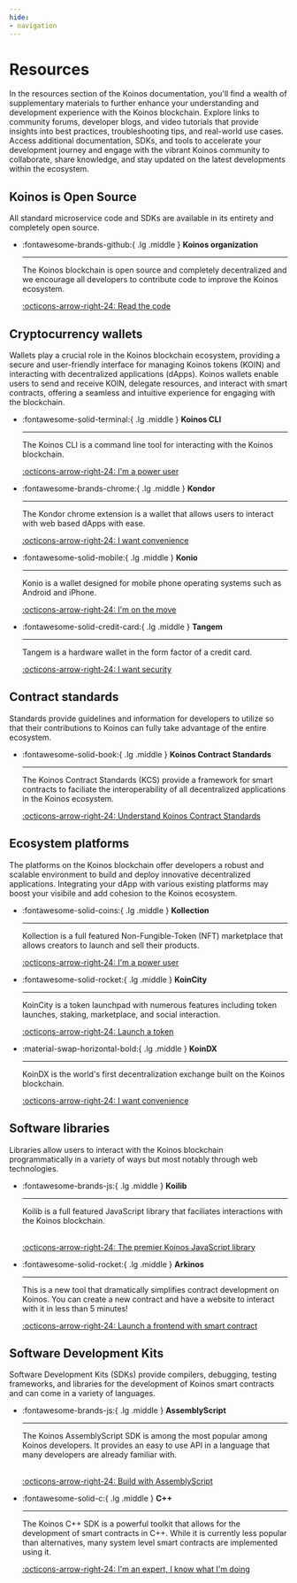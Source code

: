 ```yaml
---
hide:
- navigation
---
```


# Resources
In the resources section of the Koinos documentation, you'll find a wealth of supplementary materials to further enhance your understanding and development experience with the Koinos blockchain. Explore links to community forums, developer blogs, and video tutorials that provide insights into best practices, troubleshooting tips, and real-world use cases. Access additional documentation, SDKs, and tools to accelerate your development journey and engage with the vibrant Koinos community to collaborate, share knowledge, and stay updated on the latest developments within the ecosystem.

## Koinos is Open Source
All standard microservice code and SDKs are available in its entirety and completely open source.

<div class="grid cards" markdown>

-   :fontawesome-brands-github:{ .lg .middle } __Koinos organization__

    ---

    The Koinos blockchain is open source and completely decentralized and we encourage all developers to contribute code to improve the Koinos ecosystem.

    [:octicons-arrow-right-24: Read the code](https://github.com/koinos)
</div>

## Cryptocurrency wallets
Wallets play a crucial role in the Koinos blockchain ecosystem, providing a secure and user-friendly interface for managing Koinos tokens (KOIN) and interacting with decentralized applications (dApps). Koinos wallets enable users to send and receive KOIN, delegate resources, and interact with smart contracts, offering a seamless and intuitive experience for engaging with the blockchain.

<div class="grid cards" markdown>

-   :fontawesome-solid-terminal:{ .lg .middle } __Koinos CLI__

    ---

    The Koinos CLI is a command line tool for interacting with the Koinos blockchain.

    [:octicons-arrow-right-24: I'm a power user](https://github.com/koinos/koinos-cli)

-   :fontawesome-brands-chrome:{ .lg .middle } __Kondor__

    ---

    The Kondor chrome extension is a wallet that allows users to interact with web based dApps with ease.

    [:octicons-arrow-right-24: I want convenience](https://chromewebstore.google.com/detail/ghipkefkpgkladckmlmdnadmcchefhjl)

-   :fontawesome-solid-mobile:{ .lg .middle } __Konio__

    ---

    Konio is a wallet designed for mobile phone operating systems such as Android and iPhone.

    [:octicons-arrow-right-24: I'm on the move](https://konio.io/)

-   :fontawesome-solid-credit-card:{ .lg .middle } __Tangem__

    ---

    Tangem is a hardware wallet in the form factor of a credit card.

    [:octicons-arrow-right-24: I want security](https://tangem.com/)
</div>

## Contract standards
Standards provide guidelines and information for developers to utilize so that their contributions to Koinos can fully take advantage of the entire ecosystem.

<div class="grid cards" markdown>

-   :fontawesome-solid-book:{ .lg .middle } __Koinos Contract Standards__

    ---

    The Koinos Contract Standards (KCS) provide a framework for smart contracts to faciliate the interoperability of all decentralized applications in the Koinos ecosystem.

    [:octicons-arrow-right-24: Understand Koinos Contract Standards](https://github.com/koinos/koinos-contract-standards)
</div>

## Ecosystem platforms
The platforms on the Koinos blockchain offer developers a robust and scalable environment to build and deploy innovative decentralized applications. Integrating your dApp with various existing platforms may boost your visibile and add cohesion to the Koinos ecosystem.

<div class="grid cards" markdown>

-   :fontawesome-solid-coins:{ .lg .middle } __Kollection__

    ---

    Kollection is a full featured Non-Fungible-Token (NFT) marketplace that allows creators to launch and sell their products.

    [:octicons-arrow-right-24: I'm a power user](https://kollection.app/)

-   :fontawesome-solid-rocket:{ .lg .middle } __KoinCity__

    ---

    KoinCity is a token launchpad with numerous features including token launches, staking, marketplace, and social interaction.

    [:octicons-arrow-right-24: Launch a token](https://koincity.com/)

-   :material-swap-horizontal-bold:{ .lg .middle } __KoinDX__

    ---

    KoinDX is the world's first decentralization exchange built on the Koinos blockchain.

    [:octicons-arrow-right-24: I want convenience](https://koindx.com/)
</div>

## Software libraries
Libraries allow users to interact with the Koinos blockchain programmatically in a variety of ways but most notably through web technologies.

<div class="grid cards" markdown>

-   :fontawesome-brands-js:{ .lg .middle } __Koilib__

    ---

    Koilib is a full featured JavaScript library that faciliates interactions with the Koinos blockchain.
    <br/><br/>

    [:octicons-arrow-right-24: The premier Koinos JavaScript library](https://www.npmjs.com/package/koilib)

-   :fontawesome-solid-rocket:{ .lg .middle } __Arkinos__

    ---

    This is a new tool that dramatically simplifies contract development on Koinos. You can create a new contract and have a website to interact with it in less than 5 minutes!

    [:octicons-arrow-right-24: Launch a frontend with smart contract](https://www.npmjs.com/package/arkinos)

</div>

## Software Development Kits
Software Development Kits (SDKs) provide compilers, debugging, testing frameworks, and libraries for the development of Koinos smart contracts and can come in a variety of languages.

<div class="grid cards" markdown>

-   :fontawesome-brands-js:{ .lg .middle } __AssemblyScript__

    ---

    The Koinos AssemblyScript SDK is among the most popular among Koinos developers. It provides an easy to use API in a language that many developers are already familiar with.
    <br/><br/>

    [:octicons-arrow-right-24: Build with AssemblyScript](https://github.com/koinos/koinos-sdk-as)

-   :fontawesome-solid-c:{ .lg .middle } __C++__

    ---

    The Koinos C++ SDK is a powerful toolkit that allows for the development of smart contracts in C++. While it is currently less popular than alternatives, many system level smart contracts are implemented using it.

    [:octicons-arrow-right-24: I'm an expert, I know what I'm doing](https://github.com/koinos/koinos-sdk-cpp)

</div>